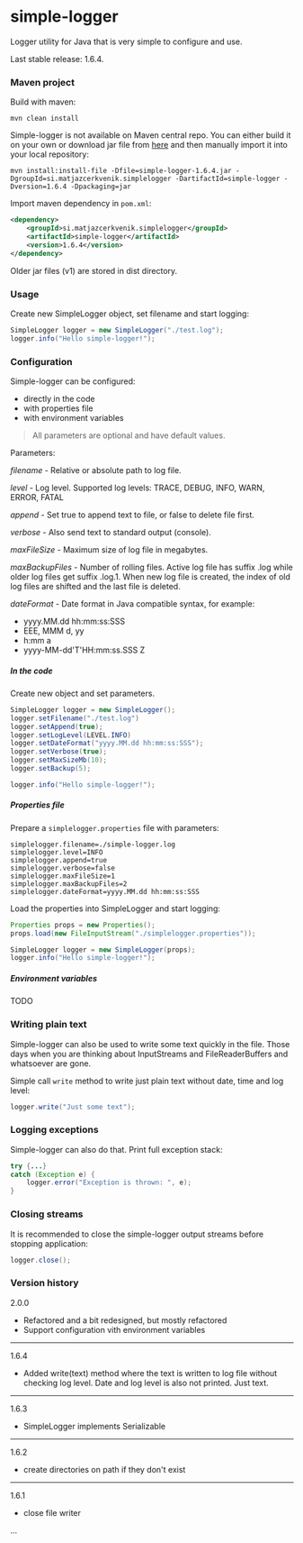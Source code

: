 # simple-logger

Logger utility for Java that is very simple to configure and use.

Last stable release: 1.6.4.

### Maven project

Build with maven:

```
mvn clean install
```

Simple-logger is not available on Maven central repo. You can either build it on your own 
or download jar file from [here](http://matjazcerkvenik.si/download/simple-logger-1.6.4.jar) 
and then manually import it into your local repository:

```
mvn install:install-file -Dfile=simple-logger-1.6.4.jar -DgroupId=si.matjazcerkvenik.simplelogger -DartifactId=simple-logger -Dversion=1.6.4 -Dpackaging=jar
```

Import maven dependency in `pom.xml`:

```xml
<dependency>
    <groupId>si.matjazcerkvenik.simplelogger</groupId>
    <artifactId>simple-logger</artifactId>
    <version>1.6.4</version>
</dependency>
```

Older jar files (v1) are stored in dist directory.

### Usage

Create new SimpleLogger object, set filename and start logging:

```java
SimpleLogger logger = new SimpleLogger("./test.log");
logger.info("Hello simple-logger!");
```

### Configuration

Simple-logger can be configured:
- directly in the code
- with properties file
- with environment variables

> All parameters are optional and have default values. 

Parameters:

*filename* - Relative or absolute path to log file.

*level* - Log level. Supported log levels: TRACE, DEBUG, INFO, WARN, ERROR, FATAL

*append* - Set true to append text to file, or false to delete file first.

*verbose* - Also send text to standard output (console).

*maxFileSize* - Maximum size of log file in megabytes.

*maxBackupFiles* - Number of rolling files. Active log file has suffix .log while older log files get suffix .log.1. When new log file is created, the index of old log files are shifted and the last file is deleted.

*dateFormat* - Date format in Java compatible syntax, for example:
- yyyy.MM.dd hh:mm:ss:SSS
- EEE, MMM d, yy
- h:mm a
- yyyy-MM-dd'T'HH:mm:ss.SSS Z



##### In the code

Create new object and set parameters.

```java
SimpleLogger logger = new SimpleLogger();
logger.setFilename("./test.log")
logger.setAppend(true);
logger.setLogLevel(LEVEL.INFO)
logger.setDateFormat("yyyy.MM.dd hh:mm:ss:SSS");
logger.setVerbose(true);
logger.setMaxSizeMb(10);
logger.setBackup(5);

logger.info("Hello simple-logger!");
```

##### Properties file

Prepare a `simplelogger.properties` file with parameters:

```
simplelogger.filename=./simple-logger.log
simplelogger.level=INFO
simplelogger.append=true
simplelogger.verbose=false
simplelogger.maxFileSize=1
simplelogger.maxBackupFiles=2
simplelogger.dateFormat=yyyy.MM.dd hh:mm:ss:SSS
```

Load the properties into SimpleLogger and start logging:

```java
Properties props = new Properties();
props.load(new FileInputStream("./simplelogger.properties"));

SimpleLogger logger = new SimpleLogger(props);
logger.info("Hello simple-logger!");
```

##### Environment variables

TODO

### Writing plain text

Simple-logger can also be used to write some text quickly in the file. Those days 
when you are thinking about InputStreams and FileReaderBuffers and whatsoever are gone. 

Simple call `write` method to write just plain text without date, time and log level:

```java
logger.write("Just some text");
```

### Logging exceptions

Simple-logger can also do that. Print full exception stack:

```java
try {...}
catch (Exception e) {
    logger.error("Exception is thrown: ", e);
}
```

### Closing streams

It is recommended to close the simple-logger output streams before stopping application:

```java
logger.close();
```


### Version history

2.0.0
- Refactored and a bit redesigned, but mostly refactored
- Support configuration vith environment variables

---

1.6.4
- Added write(text) method where the text is written to log file without checking log level. Date and log level is also not printed. Just text.

---

1.6.3
- SimpleLogger implements Serializable

---

1.6.2
- create directories on path if they don't exist

---

1.6.1
- close file writer

...
